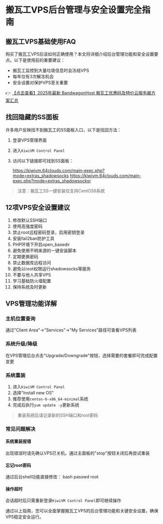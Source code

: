 # 搬瓦工VPS后台管理与安全设置完全指南

## 搬瓦工VPS基础使用FAQ

购买了搬瓦工VPS后该如何正确使用？本文将详细介绍后台管理功能和安全设置要点。以下是使用前的重要建议：

- 搬瓦工监控到大量垃圾信息时会冻结VPS
- 每年仅有3次解冻机会
- 安全设置对保护VPS至关重要

👉 [【点击查看】2025年最新 BandwagonHost 搬瓦工优惠码及特价云服务器方案汇总](https://bit.ly/banwagon)

## 找回隐藏的SS面板

许多用户反映找不到搬瓦工的SS面板入口，以下是找回方法：

1. 登录VPS管理界面
2. 进入`KiwiVM Control Panel`
3. 访问以下链接即可找到SS面板：
   
   https://kiwivm.64clouds.com/main-exec.php?mode=extras_shadowsocks
   https://kiwivm.64clouds.com/main-exec.php?mode=extras_shadowsocksr
   

> 注意：搬瓦工SS一键安装仅支持CentOS6系统

## 12项VPS安全设置建议

1. 修改默认SSH端口
2. 使用高强度密码
3. 禁止root远程密码登录，启用密钥登录
4. 安装fail2ban防护工具
5. PHP环境下开启open_basedir
6. 避免使用不明来源的一键安装脚本
7. 定期更换密码
8. 禁止数据库远程访问
9. 避免以root权限运行shadowsocks等服务
10. 不要与他人共享VPS
11. 学习基础防火墙配置
12. 保持系统及时更新

## VPS管理功能详解

### 主机位置查询
通过"Client Area"→"Services"→"My Services"路径可查看VPS列表

### 系统升级/降级
在VPS管理后台点击"Upgrade/Downgrade"按钮，选择需要的套餐即可完成配置变更

### 系统重装
1. 进入`KiwiVM Control Panel`
2. 选择"Install new OS"
3. 推荐使用`centos-6-x86_64-minimal`系统
4. 完成后执行`yum update -y`更新系统

> 重装系统后请记录新的SSH端口和root密码

### 常见问题解决

#### 系统重装报错
出现错误时请先确认VPS已关机，通过主面板的"stop"按钮关闭后再尝试重装

#### 忘记root密码
通过后台shell功能直接修改：
bash
passwd root

#### 操作超时
会话超时后只需重新登录`KiwiVM Control Panel`即可继续操作

通过以上指南，您可以全面掌握搬瓦工VPS的后台管理功能和关键安全设置，确保VPS稳定安全运行。